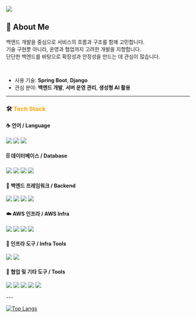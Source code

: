 <!-- header -->
<img src="https://capsule-render.vercel.app/api?type=waving&color=0:1e3c72,50:2a5298,100:0f2027&height=230&section=header&text=System.out.println(%22Hello,%20co-deok!%22);&fontSize=28&fontColor=ffffff&animation=twinkling"/>

## 👋 About Me

백엔드 개발을 중심으로 서비스의 흐름과 구조를 함께 고민합니다.  
기술 구현뿐 아니라, 운영과 협업까지 고려한 개발을 지향합니다.  
단단한 백엔드를 바탕으로 확장성과 안정성을 만드는 데 관심이 많습니다.

<br/>

- 사용 기술: **Spring Boot**, **Django**
- 관심 분야: **백엔드 개발**, **서버 운영 관리**, **생성형 AI 활용**


---

### 🛠️ <span style="color:#ffa500">Tech Stack</span>
#### ☕ 언어 / Language  
<p>
  <img src="https://img.shields.io/badge/java-007396?style=for-the-badge&logo=java&logoColor=white">
  <img src="https://img.shields.io/badge/javascript-F7DF1E?style=for-the-badge&logo=javascript&logoColor=black">
  <img src="https://img.shields.io/badge/python-3776AB?style=for-the-badge&logo=python&logoColor=white">
</p>

#### 🗄️ 데이터베이스 / Database  
<p>
  <img src="https://img.shields.io/badge/mysql-4479A1?style=for-the-badge&logo=mysql&logoColor=white">
  <img src="https://img.shields.io/badge/postgresql-4169E1?style=for-the-badge&logo=postgresql&logoColor=white">
  <img src="https://img.shields.io/badge/sqlite3-003B57?style=for-the-badge&logo=sqlite&logoColor=white">
  <img src="https://img.shields.io/badge/redis-DC382D?style=for-the-badge&logo=redis&logoColor=white">
</p>

#### 🧩 백엔드 프레임워크 / Backend  
<p>
  <img src="https://img.shields.io/badge/springboot-6DB33F?style=for-the-badge&logo=springboot&logoColor=white">
  <img src="https://img.shields.io/badge/express-000000?style=for-the-badge&logo=express&logoColor=white">
  <img src="https://img.shields.io/badge/django-092E20?style=for-the-badge&logo=django&logoColor=white">
  <img src="https://img.shields.io/badge/node.js-339933?style=for-the-badge&logo=Node.js&logoColor=white">
</p>

#### ☁️ AWS 인프라 / AWS Infra  
<p>
  <img src="https://img.shields.io/badge/aws%20rds-527FFF?style=for-the-badge&logo=amazonrds&logoColor=white">
  <img src="https://img.shields.io/badge/amazon%20ec2-FF9900?style=for-the-badge&logo=amazonec2&logoColor=white">
  <img src="https://img.shields.io/badge/amazon%20s3-569A31?style=for-the-badge&logo=amazons3&logoColor=white">
  <img src="https://img.shields.io/badge/amazonaws-232F3E?style=for-the-badge&logo=amazonaws&logoColor=white">
</p>

#### 🧱 인프라 도구 / Infra Tools  
<p>
  <img src="https://img.shields.io/badge/nginx-009639?style=for-the-badge&logo=nginx&logoColor=white">
  <img src="https://img.shields.io/badge/docker-2496ED?style=for-the-badge&logo=docker&logoColor=white">
</p>

#### 🧰 협업 및 기타 도구 / Tools  
<p>
  <img src="https://img.shields.io/badge/swagger-85EA2D?style=for-the-badge&logo=swagger&logoColor=black">
  <img src="https://img.shields.io/badge/notion-000000?style=for-the-badge&logo=notion&logoColor=white">
  <img src="https://img.shields.io/badge/github-181717?style=for-the-badge&logo=github&logoColor=white">
  <img src="https://img.shields.io/badge/git-F05032?style=for-the-badge&logo=git&logoColor=white">
  <img src="https://img.shields.io/badge/postman-FF6C37?style=for-the-badge&logo=postman&logoColor=white">
</p>
---

[![Top Langs](https://github-readme-stats.vercel.app/api/top-langs/?username=mdy3722&layout=compact)](https://github.com/mdy3722/github-readme-stats)
